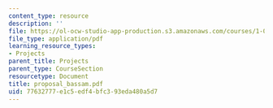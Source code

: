 ```yaml
---
content_type: resource
description: ''
file: https://ol-ocw-studio-app-production.s3.amazonaws.com/courses/1-054-mechanics-and-design-of-concrete-structures-spring-2004/77632777e1c5edf4bfc393eda480a5d7_proposal_bassam.pdf
file_type: application/pdf
learning_resource_types:
- Projects
parent_title: Projects
parent_type: CourseSection
resourcetype: Document
title: proposal_bassam.pdf
uid: 77632777-e1c5-edf4-bfc3-93eda480a5d7
---
```


